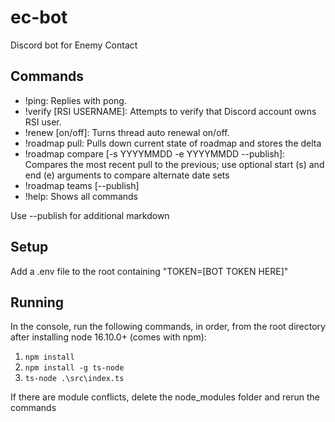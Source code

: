 # ec-bot
Discord bot for Enemy Contact

## Commands
- !ping: Replies with pong.
- !verify [RSI USERNAME]: Attempts to verify that Discord account owns RSI user.
- !renew [on/off]: Turns thread auto renewal on/off.
- !roadmap pull: Pulls down current state of roadmap and stores the delta
- !roadmap compare [-s YYYYMMDD -e YYYYMMDD --publish]: Compares the most recent pull to the previous; use optional start (s) and end (e) arguments to compare alternate date sets
- !roadmap teams [--publish] 
- !help: Shows all commands

Use --publish for additional markdown

## Setup
Add a .env file to the root containing "TOKEN=[BOT TOKEN HERE]"

## Running
In the console, run the following commands, in order, from the root directory after installing node 16.10.0+ (comes with npm):
1. `npm install`
2. `npm install -g ts-node`
3. `ts-node .\src\index.ts`

If there are module conflicts, delete the node_modules folder and rerun the commands
